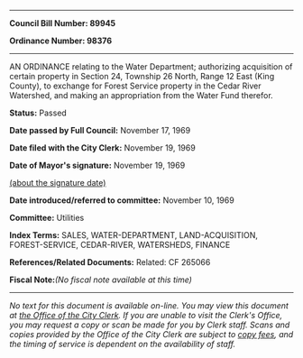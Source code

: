 

********

**Council Bill Number: 89945**
   
**Ordinance Number: 98376**
********

 AN ORDINANCE relating to the Water Department; authorizing acquisition of certain property in Section 24, Township 26 North, Range 12 East (King County), to exchange for Forest Service property in the Cedar River Watershed, and making an appropriation from the Water Fund therefor.

**Status:** Passed
   
**Date passed by Full Council:** November 17, 1969
   
**Date filed with the City Clerk:** November 19, 1969
   
**Date of Mayor's signature:** November 19, 1969
   
[(about the signature date)](/~public/approvaldate.htm)
   
   
   
**Date introduced/referred to committee:** November 10, 1969
   
**Committee:** Utilities
   
   
**Index Terms:** SALES, WATER-DEPARTMENT, LAND-ACQUISITION, FOREST-SERVICE, CEDAR-RIVER, WATERSHEDS, FINANCE

**References/Related Documents:** Related: CF 265066

**Fiscal Note:**_(No fiscal note available at this time)_
********

_No text for this document is available on-line. You may view this document at [the Office of the City Clerk](http://www.seattle.gov/leg/clerk/contactUs.htm). If you are unable to visit the Clerk's Office, you may request a copy or scan be made for you by Clerk staff. Scans and copies provided by the Office of the City Clerk are subject to [copy fees](http://clerk.seattle.gov/~public/clerkfees.htm), and the timing of service is dependent on the availability of staff._

